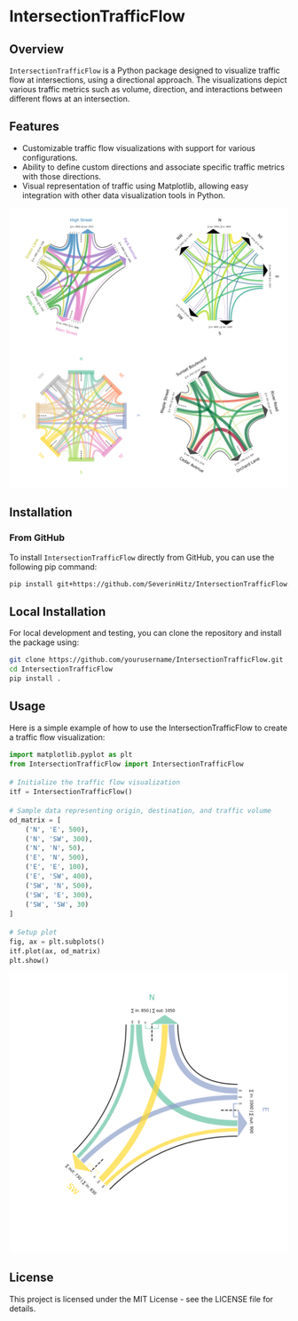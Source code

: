# IntersectionTrafficFlow

## Overview
`IntersectionTrafficFlow` is a Python package designed to visualize traffic flow at intersections, using a directional approach. The visualizations depict various traffic metrics such as volume, direction, and interactions between different flows at an intersection.

## Features
- Customizable traffic flow visualizations with support for various configurations.
- Ability to define custom directions and associate specific traffic metrics with those directions.
- Visual representation of traffic using Matplotlib, allowing easy integration with other data visualization tools in Python.

![Multi_Example](examples/multi_example.png "Multi Example Intersection")

## Installation

### From GitHub
To install `IntersectionTrafficFlow` directly from GitHub, you can use the following pip command:

```bash
pip install git+https://github.com/SeverinHitz/IntersectionTrafficFlow.git
```

## Local Installation

For local development and testing, you can clone the repository and install the package using:

```bash
git clone https://github.com/yourusername/IntersectionTrafficFlow.git
cd IntersectionTrafficFlow
pip install .
```

## Usage

Here is a simple example of how to use the IntersectionTrafficFlow to create a traffic flow visualization:

```python
import matplotlib.pyplot as plt
from IntersectionTrafficFlow import IntersectionTrafficFlow

# Initialize the traffic flow visualization
itf = IntersectionTrafficFlow()

# Sample data representing origin, destination, and traffic volume
od_matrix = [
    ('N', 'E', 500),
    ('N', 'SW', 300),
    ('N', 'N', 50),
    ('E', 'N', 500),
    ('E', 'E', 100),
    ('E', 'SW', 400),
    ('SW', 'N', 500),
    ('SW', 'E', 300),
    ('SW', 'SW', 30)
]

# Setup plot
fig, ax = plt.subplots()
itf.plot(ax, od_matrix)
plt.show()
```

![Basic_Example](examples/basic_example.png "Basic Example Intersection")

## License

This project is licensed under the MIT License - see the LICENSE file for details.